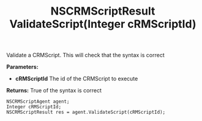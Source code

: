 ﻿---
uid: crmscript_ref_NSCRMScriptAgent_ValidateScript
title: NSCRMScriptResult ValidateScript(Integer cRMScriptId)
intellisense: NSCRMScriptAgent.ValidateScript
keywords: NSCRMScriptAgent, ValidateScript
so.topic: reference
---

Validate a CRMScript. This will check that the syntax is correct

**Parameters:**
 - **cRMScriptId** The id of the CRMScript to execute

**Returns:** True of the syntax is correct

```crmscript
NSCRMScriptAgent agent;
Integer cRMScriptId;
NSCRMScriptResult res = agent.ValidateScript(cRMScriptId);
```

